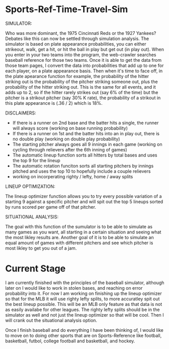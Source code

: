 # Sports-Ref-Time-Travel-Sim

SIMULATOR:

Who was more dominant, the 1975 Cincinnati Reds or the 1927 Yankees? Debates like this can now be settled through simulation analysis. The simulator is based on plate appearance probabilities, you can either strikeout, walk, get a hit, or hit the ball in play but get out (in play out). When you enter in your two teams into the program, the web-crawler searches baseball reference for those two teams. Once it is able to get the data from those team pages, I convert the data into probabilities that add up to one for each player, on a plate appearance basis. Then when it's time to face off, in the plate apearance function for example, the probability of the hitter striking out is the probability of the pitcher striking someone out, plus the probability of the hitter striking out. This is the same for all events, and it adds up to 2, so if the hitter rarely strikes out (say 6% of the time) but the pitcher is a strikout pitcher (say 30% K rate), the probability of a strikout in this plate appearance is (.36 / 2) which is 18%. 

DISCLAIMERS:

* If there is a runner on 2nd base and the batter hits a single, the runner will always score (working on base running probability)
* If there is a runner on 1st and the batter hits into an in play out, there is no double play (working on double play probability)
* The starting pitcher always goes all 9 innings in each game (working on cycling through relievers after the 6th inning of games)
* The automatic lineup function sorts all hitters by total bases and uses the top 9 for the lineup 
* The automatic rotation funciton sorts all starting pitchers by innings pitched and uses the top 10 to hopefully include a couple relievers
* working on incorperating righty / lefty, home / away splits

LINEUP OPTIMIZATION:

The lineup optimizer function allows you to try every possible variation of a starting 9 against a specific pitcher and will spit out the top 5 lineups sorted by runs scored per game off of that pitcher.

SITUATIONAL ANALYSIS:

The goal with this function of the sumulator is to be able to simulate as many games as you want, all starting in a certain situation and seeing what the most likley results are. Another goal of it is to be able to simulate an equal amount of games with different pitchers and see which pitcher is most likley to get you out of a jam.


# Current Stage

I am currently finished with the principles of the baseball simulator, although later on I would like to work in stolen bases, and reaching on error probability into it. For now I am working on finishing up the lineup optimizer so that for the MLB it will use righty lefty splits, to more accuratley spit out the best lineup possible. This will be an MLB only feature as that data is not as easily availabe for other leagues. The righty lefty splits should be in the simulator as well and not just the lineup optimizer so that will be cool. Then I will crank out the situational analysis option.

Once I finish baseball and do everything I have been thinking of, I would like to move on to doing other sports that are on Sports-Reference like football, basketball, futbol, college football and basketball, and hockey.
